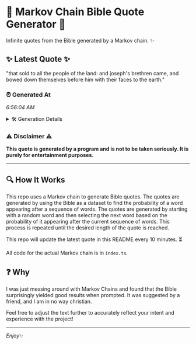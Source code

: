 # 📖 Markov Chain Bible Quote Generator 📖

Infinite quotes from the Bible generated by a Markov chain. ✨

## ✨ Latest Quote ✨
"that sold to all the people of the land: and joseph's brethren came, and bowed down themselves before him with their faces to the earth."

### ⏰ Generated At
*6:56:04 AM*

<details>
    <summary>🛠️ Generation Details</summary>
    <p>
        <strong>🌱 Seed:</strong> that<br>
        <strong>🔄 Iterations:</strong> 24<br>
        <strong>📜 Context History:</strong><br>[ that ]: sold<br>[ that, sold ]: to<br>[ that, sold, to ]: all<br>[ that, sold, to, all ]: the<br>[ that, sold, to, all, the ]: people<br>[ that, sold, to, all, the, people ]: of<br>[ sold, to, all, the, people, of ]: the<br>[ to, all, the, people, of, the ]: land:<br>[ all, the, people, of, the, land: ]: and<br>[ the, people, of, the, land:, and ]: joseph's<br>[ people, of, the, land:, and, joseph's ]: brethren<br>[ of, the, land:, and, joseph's, brethren ]: came,<br>[ the, land:, and, joseph's, brethren, came, ]: and<br>[ land:, and, joseph's, brethren, came,, and ]: bowed<br>[ and, joseph's, brethren, came,, and, bowed ]: down<br>[ joseph's, brethren, came,, and, bowed, down ]: themselves<br>[ brethren, came,, and, bowed, down, themselves ]: before<br>[ came,, and, bowed, down, themselves, before ]: him<br>[ and, bowed, down, themselves, before, him ]: with<br>[ bowed, down, themselves, before, him, with ]: their<br>[ down, themselves, before, him, with, their ]: faces<br>[ themselves, before, him, with, their, faces ]: to<br>[ before, him, with, their, faces, to ]: the<br>[ him, with, their, faces, to, the ]: earth.<br>
    </p>
</details>

### ⚠️ Disclaimer ⚠️
**This quote is generated by a program and is not to be taken seriously. It is purely for entertainment purposes.**

---

## 🔍 How It Works

This repo uses a Markov chain to generate Bible quotes. The quotes are generated by using the Bible as a dataset to find the probability of a word appearing after a sequence of words. The quotes are generated by starting with a random word and then selecting the next word based on the probability of it appearing after the current sequence of words. This process is repeated until the desired length of the quote is reached.

This repo will update the latest quote in this README every 10 minutes. ⏳

All code for the actual Markov chain is in `index.ts`.

## ❓ Why

I was just messing around with Markov Chains and found that the Bible surprisingly yielded good results when prompted. 
It was suggested by a friend, and I am in no way christian.

Feel free to adjust the text further to accurately reflect your intent and experience with the project!

---

*Enjoy*✨
